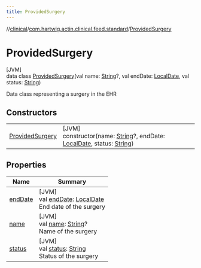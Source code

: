 ```yaml
---
title: ProvidedSurgery
---
```

//[clinical](../../../index.html)/[com.hartwig.actin.clinical.feed.standard](../index.html)/[ProvidedSurgery](index.html)



# ProvidedSurgery



[JVM]\
data class [ProvidedSurgery](index.html)(val name: [String](https://kotlinlang.org/api/latest/jvm/stdlib/kotlin/-string/index.html)?, val endDate: [LocalDate](https://docs.oracle.com/javase/8/docs/api/java/time/LocalDate.html), val status: [String](https://kotlinlang.org/api/latest/jvm/stdlib/kotlin/-string/index.html))

Data class representing a surgery in the EHR



## Constructors


| | |
|---|---|
| [ProvidedSurgery](-provided-surgery.html) | [JVM]<br>constructor(name: [String](https://kotlinlang.org/api/latest/jvm/stdlib/kotlin/-string/index.html)?, endDate: [LocalDate](https://docs.oracle.com/javase/8/docs/api/java/time/LocalDate.html), status: [String](https://kotlinlang.org/api/latest/jvm/stdlib/kotlin/-string/index.html)) |


## Properties


| Name | Summary |
|---|---|
| [endDate](end-date.html) | [JVM]<br>val [endDate](end-date.html): [LocalDate](https://docs.oracle.com/javase/8/docs/api/java/time/LocalDate.html)<br>End date of the surgery |
| [name](name.html) | [JVM]<br>val [name](name.html): [String](https://kotlinlang.org/api/latest/jvm/stdlib/kotlin/-string/index.html)?<br>Name of the surgery |
| [status](status.html) | [JVM]<br>val [status](status.html): [String](https://kotlinlang.org/api/latest/jvm/stdlib/kotlin/-string/index.html)<br>Status of the surgery |

